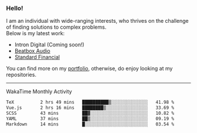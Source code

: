 ### Hello!

I am an individual with wide-ranging interests, who thrives on the challenge of finding solutions to complex problems. <br/> Below is my latest work:
- Intron Digital (Coming soon!)
- [Beatbox Audio](https://bumbleboss.xyz/w/beatbox-audio)
- [Standard Financial](https://bumbleboss.xyz/w/standard-financial)

You can find more on my [portfolio](https://bumbleboss.xyz/work), otherwise, do enjoy looking at my repositories.

---

WakaTime Monthly Activity

<!--START_SECTION:waka-->

```txt
TeX          2 hrs 49 mins   ██████████▒░░░░░░░░░░░░░░   41.98 %
Vue.js       2 hrs 16 mins   ████████▒░░░░░░░░░░░░░░░░   33.69 %
SCSS         43 mins         ██▓░░░░░░░░░░░░░░░░░░░░░░   10.82 %
YAML         37 mins         ██▒░░░░░░░░░░░░░░░░░░░░░░   09.19 %
Markdown     14 mins         █░░░░░░░░░░░░░░░░░░░░░░░░   03.54 %
```

<!--END_SECTION:waka-->
